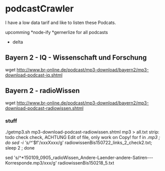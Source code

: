 # podcastCrawler
I have a low data tarif and like to listen these Podcats.

upcomming
*node-ify
*gernerlize for all podcasts
* delta

## Bayern 2 - IQ - Wissenschaft und Forschung
wget http://www.br-online.de/podcast/mp3-download/bayern2/mp3-download-podcast-iq.shtml

## Bayern 2 - radioWissen
wget http://www.br-online.de/podcast/mp3-download/bayern2/mp3-download-podcast-radiowissen.shtml

### stuff
./getmp3.sh mp3-download-podcast-radiowissen.shtml mp3 > all.txt
strip:
todo check
check, ACHTUNG Edit of file, only work on Copy!
 for f in *.mp3 ; do  sed -i 's/\^*'$f'/xxxXxxx/g' radiowissenBis150722_links_2_check2.txt;  sleep 2 ; done

 sed 's/\^*150109_0905_radioWissen_Andere-Laender-andere-Satiren---Korresponde.mp3/xxx/g'  radiowissenBis150218_5.txt
